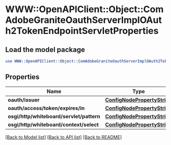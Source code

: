 # WWW::OpenAPIClient::Object::ComAdobeGraniteOauthServerImplOAuth2TokenEndpointServletProperties

## Load the model package
```perl
use WWW::OpenAPIClient::Object::ComAdobeGraniteOauthServerImplOAuth2TokenEndpointServletProperties;
```

## Properties
Name | Type | Description | Notes
------------ | ------------- | ------------- | -------------
**oauth/issuer** | [**ConfigNodePropertyString**](ConfigNodePropertyString.md) |  | [optional] 
**oauth/access/token/expires/in** | [**ConfigNodePropertyString**](ConfigNodePropertyString.md) |  | [optional] 
**osgi/http/whiteboard/servlet/pattern** | [**ConfigNodePropertyString**](ConfigNodePropertyString.md) |  | [optional] 
**osgi/http/whiteboard/context/select** | [**ConfigNodePropertyString**](ConfigNodePropertyString.md) |  | [optional] 

[[Back to Model list]](../README.md#documentation-for-models) [[Back to API list]](../README.md#documentation-for-api-endpoints) [[Back to README]](../README.md)


